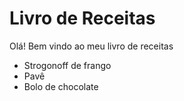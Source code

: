 # Livro de Receitas

Olá! Bem vindo ao meu livro de receitas

 - Strogonoff de frango
 - Pavê
 - Bolo de chocolate
